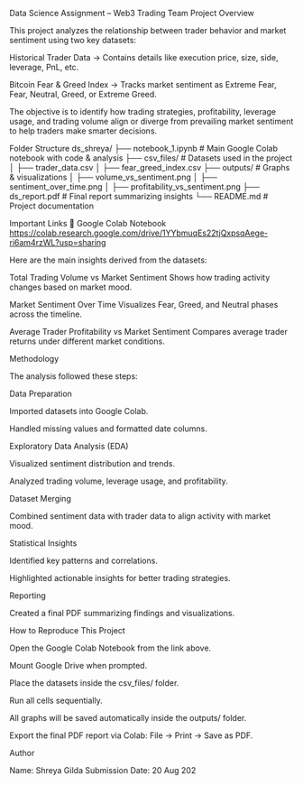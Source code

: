 Data Science Assignment – Web3 Trading Team
 Project Overview

This project analyzes the relationship between trader behavior and market sentiment using two key datasets:

Historical Trader Data → Contains details like execution price, size, side, leverage, PnL, etc.

Bitcoin Fear & Greed Index → Tracks market sentiment as Extreme Fear, Fear, Neutral, Greed, or Extreme Greed.

The objective is to identify how trading strategies, profitability, leverage usage, and trading volume align or diverge from prevailing market sentiment to help traders make smarter decisions.

 Folder Structure
ds_shreya/
├── notebook_1.ipynb        # Main Google Colab notebook with code & analysis
├── csv_files/              # Datasets used in the project
│   ├── trader_data.csv
│   ├── fear_greed_index.csv
├── outputs/                # Graphs & visualizations
│   ├── volume_vs_sentiment.png
│   ├── sentiment_over_time.png
│   ├── profitability_vs_sentiment.png
├── ds_report.pdf           # Final report summarizing insights
└── README.md               # Project documentation

 Important Links
📓 Google Colab Notebook
https://colab.research.google.com/drive/1YYbmuqEs22tjQxpsqAege-ri6am4rzWL?usp=sharing

Here are the main insights derived from the datasets:

Total Trading Volume vs Market Sentiment
Shows how trading activity changes based on market mood.

Market Sentiment Over Time
Visualizes Fear, Greed, and Neutral phases across the timeline.

Average Trader Profitability vs Market Sentiment
Compares average trader returns under different market conditions.

Methodology

The analysis followed these steps:

Data Preparation

Imported datasets into Google Colab.

Handled missing values and formatted date columns.

Exploratory Data Analysis (EDA)

Visualized sentiment distribution and trends.

Analyzed trading volume, leverage usage, and profitability.

Dataset Merging

Combined sentiment data with trader data to align activity with market mood.

Statistical Insights

Identified key patterns and correlations.

Highlighted actionable insights for better trading strategies.

Reporting

Created a final PDF summarizing findings and visualizations.

How to Reproduce This Project

Open the Google Colab Notebook from the link above.

Mount Google Drive when prompted.

Place the datasets inside the csv_files/ folder.

Run all cells sequentially.

All graphs will be saved automatically inside the outputs/ folder.

Export the final PDF report via Colab: File → Print → Save as PDF.

Author

Name: Shreya Gilda
Submission Date: 20 Aug 202
